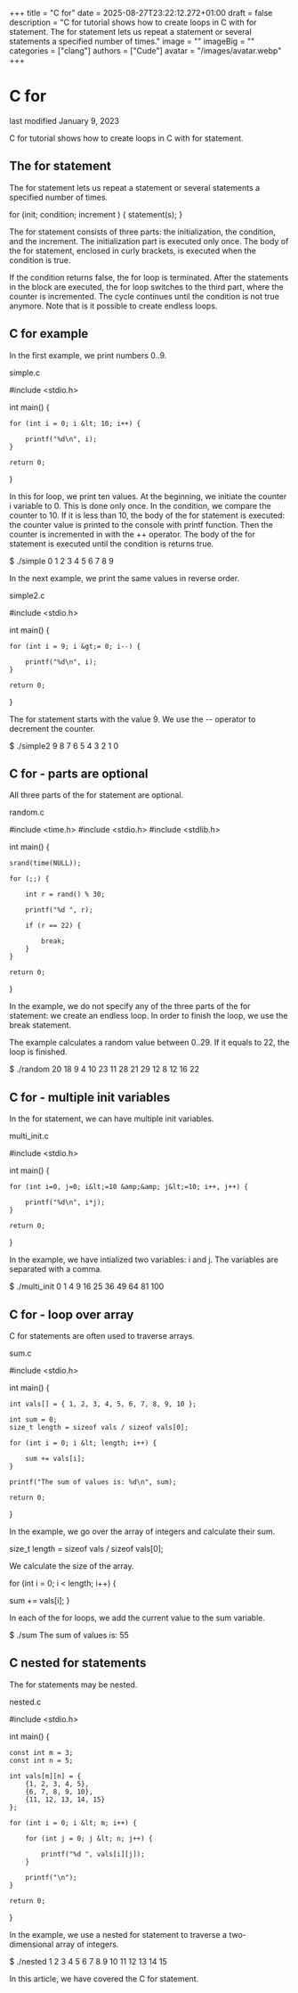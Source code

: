 +++
title = "C for"
date = 2025-08-27T23:22:12.272+01:00
draft = false
description = "C for tutorial shows how to create loops in C
with for statement. The for statement lets us repeat a statement or several
statements a specified number of times."
image = ""
imageBig = ""
categories = ["clang"]
authors = ["Cude"]
avatar = "/images/avatar.webp"
+++

# C for

last modified January 9, 2023

C for tutorial shows how to create loops in C with for statement.

## The for statement

The for statement lets us repeat a statement or several
statements a specified number of times.

for (init; condition; increment ) {
    statement(s);
}

The for statement consists of three parts: the initialization, the condition,
and the increment. The initialization part is executed only once. The body of
the for statement, enclosed in curly brackets, is executed when the condition is
true.

If the condition returns false, the for loop is terminated. After the statements
in the block are executed, the for loop switches to the third part, where the
counter is incremented. The cycle continues until the condition is not true
anymore. Note that is it possible to create endless loops.

## C for example

In the first example, we print numbers 0..9.

simple.c
  

#include &lt;stdio.h&gt;

int main() {

    for (int i = 0; i &lt; 10; i++) {

        printf("%d\n", i);
    }

    return 0;
}

In this for loop, we print ten values. At the beginning, we initiate the counter
i variable to 0. This is done only once. In the condition, we
compare the counter to 10. If it is less than 10, the body of the for statement
is executed: the counter value is printed to the console with
printf function. Then the counter is incremented in with the
++ operator. The body of the for statement is executed until the
condition is returns true.

$ ./simple
0
1
2
3
4
5
6
7
8
9

In the next example, we print the same values in reverse order.

simple2.c
  

#include &lt;stdio.h&gt;

int main() {

    for (int i = 9; i &gt;= 0; i--) {

        printf("%d\n", i);
    }

    return 0;
}

The for statement starts with the value 9. We use the -- operator
to decrement the counter.

$ ./simple2
9
8
7
6
5
4
3
2
1
0

## C for - parts are optional

All three parts of the for statement are optional.

random.c
  

#include &lt;time.h&gt;
#include &lt;stdio.h&gt;
#include &lt;stdlib.h&gt;

int main() {

    srand(time(NULL));

    for (;;) {

        int r = rand() % 30;

        printf("%d ", r);

        if (r == 22) {

            break;
        }
    }

    return 0;
}

In the example, we do not specify any of the three parts of the for statement:
we create an endless loop. In order to finish the loop, we use the
break statement.

The example calculates a random value between 0..29. If it equals to 22, the
loop is finished.

$ ./random
20 18 9 4 10 23 11 28 21 29 12 8 12 16 22

## C for - multiple init variables

In the for statement, we can have multiple init variables.

multi_init.c
  

#include &lt;stdio.h&gt;

int main() {

    for (int i=0, j=0; i&lt;=10 &amp;&amp; j&lt;=10; i++, j++) {

        printf("%d\n", i*j);
    }

    return 0;
}

In the example, we have intialized two variables: i and
j. The variables are separated with a comma.

$ ./multi_init 
0
1
4
9
16
25
36
49
64
81
100

## C for - loop over array

C for statements are often used to traverse arrays.

sum.c
  

#include &lt;stdio.h&gt;

int main() {

    int vals[] = { 1, 2, 3, 4, 5, 6, 7, 8, 9, 10 };

    int sum = 0;
    size_t length = sizeof vals / sizeof vals[0];

    for (int i = 0; i &lt; length; i++) {

        sum += vals[i];
    }

    printf("The sum of values is: %d\n", sum);

    return 0;
}

In the example, we go over the array of integers and calculate their sum.

size_t length = sizeof vals / sizeof vals[0];

We calculate the size of the array.

for (int i = 0; i &lt; length; i++) {

  sum += vals[i];
}

In each of the for loops, we add the current value to the sum
variable.

$ ./sum
The sum of values is: 55

## C nested for statements

The for statements may be nested.

nested.c
  

#include &lt;stdio.h&gt;

int main() {

    const int m = 3;
    const int n = 5;

    int vals[m][n] = {
        {1, 2, 3, 4, 5},
        {6, 7, 8, 9, 10},
        {11, 12, 13, 14, 15}
    };

    for (int i = 0; i &lt; m; i++) {

        for (int j = 0; j &lt; n; j++) {

            printf("%d ", vals[i][j]);
        }

        printf("\n");
    }

    return 0;
}

In the example, we use a nested for statement to traverse a two-dimensional 
array of integers.

$ ./nested
1 2 3 4 5
6 7 8 9 10
11 12 13 14 15

In this article, we have covered the C for statement.